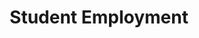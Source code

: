 ---
title: Student Employment
layout: dashboard
permalink: /student-employment.html
dashboard:
  container_id: studentEmployment
  data_sources:
    yearly: /assets/student-employment.csv
  default_frequency: yearly
  show_frequency_toggle: false
  default_tab: chart
  show_table: true
  table_columns: []
  charts: []
---